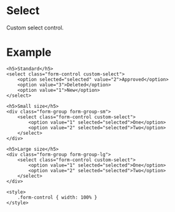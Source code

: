 # Select

Custom select control.

# Example

    <h5>Standard</h5>
    <select class="form-control custom-select">
        <option selected="selected" value="2">Approved</option>
        <option value="3">Deleted</option>
        <option value="1">New</option>
    </select>

    <h5>Small size</h5>
    <div class="form-group form-group-sm">
        <select class="form-control custom-select">
            <option value="1" selected="selected">One</option>
            <option value="2" selected="selected">Two</option>
        </select>
    </div>

    <h5>Large size</h5>
    <div class="form-group form-group-lg">
        <select class="form-control custom-select">
            <option value="1" selected="selected">One</option>
            <option value="2" selected="selected">Two</option>
        </select>
    </div>

    <style>
        .form-control { width: 100% }
    </style>